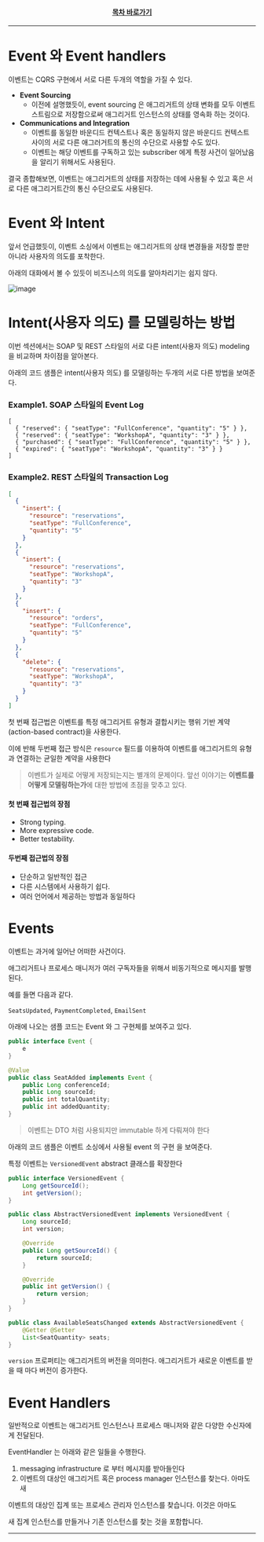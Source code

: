 <div align="center">

#### [목차 바로가기](https://github.com/dhslrl321/cqrs-journey-korean-ver/blob/master/Table%20of%20Contents.mdwn)

</div>

---

# Event 와 Event handlers

이벤트는 CQRS 구현에서 서로 다른 두개의 역할을 가질 수 있다.

- **Event Sourcing**
  - 이전에 설명했듯이, event sourcing 은 애그리거트의 상태 변화를 모두 이벤트 스트림으로 저장함으로써 애그리거트 인스턴스의 상태를 영속화 하는 것이다.
- **Communications and Integration**
  - 이벤트를 동일한 바운디드 컨텍스트나 혹은 동일하지 않은 바운디드 컨텍스트 사이의 서로 다른 애그러거트의 통신의 수단으로 사용할 수도 있다.
  - 이벤트는 해당 이벤트를 구독하고 있는 subscriber 에게 특정 사건이 일어났음을 알리기 위해서도 사용된다.

결국 종합해보면, 이벤트는 애그리거트의 상태를 저장하는 데에 사용될 수 있고 혹은 서로 다른 애그리거트간의 통신 수단으로도 사용된다.

# Event 와 Intent

앞서 언급했듯이, 이벤트 소싱에서 이벤트는 애그리거트의 상태 변경들을 저장할 뿐만 아니라 사용자의 의도를 포착한다.

아래의 대화에서 볼 수 있듯이 비즈니스의 의도를 알아차리기는 쉽지 않다.

![image](https://user-images.githubusercontent.com/48385288/193538311-fa50fe81-59cc-4e29-9414-4bc1df0522b5.png)

# Intent(사용자 의도) 를 모델링하는 방법

이번 섹션에서는 SOAP 및 REST 스타일의 서로 다른 intent(사용자 의도) modeling 을 비교하며 차이점을 알아본다.

아래의 코드 샘플은 intent(사용자 의도) 를 모델링하는 두개의 서로 다른 방법을 보여준다.

### Example1. SOAP 스타일의 Event Log

```soap
[
  { "reserved": { "seatType": "FullConference", "quantity": "5" } },
  { "reserved": { "seatType": "WorkshopA", "quantity": "3" } },
  { "purchased": { "seatType": "FullConference", "quantity": "5" } },
  { "expired": { "seatType": "WorkshopA", "quantity": "3" } }
]
```

### Example2. REST 스타일의 Transaction Log

```json
[
  {
    "insert": {
      "resource": "reservations",
      "seatType": "FullConference",
      "quantity": "5"
    }
  },
  {
    "insert": {
      "resource": "reservations",
      "seatType": "WorkshopA",
      "quantity": "3"
    }
  },
  {
    "insert": {
      "resource": "orders",
      "seatType": "FullConference",
      "quantity": "5"
    }
  },
  {
    "delete": {
      "resource": "reservations",
      "seatType": "WorkshopA",
      "quantity": "3"
    }
  }
]
```

첫 번째 접근법은 이벤트를 특정 애그리거트 유형과 결합시키는 행위 기반 계약 (action-based contract)을 사용한다.

이에 반해 두번째 접근 방식은 `resource` 필드를 이용하여 이벤트를 애그리거트의 유형과 연결하는 균일한 계약을 사용한다

> 이벤트가 실제로 어떻게 저장되는지는 별개의 문제이다. 앞선 이야기는 **이벤트를 어떻게 모델링하는가**에 대한 방법에 초점을 맞추고 있다.

#### 첫 번째 접근법의 장점

- Strong typing.
- More expressive code.
- Better testability.

#### 두번째 접근법의 장점

- 단순하고 일반적인 접근
- 다른 시스템에서 사용하기 쉽다.
- 여러 언어에서 제공하는 방법과 동일하다

# Events

이벤트는 과거에 일어난 어떠한 사건이다.

애그리거트나 프로세스 매니저가 여러 구독자들을 위해서 비동기적으로 메시지를 발행된다.

예를 들면 다음과 같다.

`SeatsUpdated`, `PaymentCompleted`, `EmailSent`

아래에 나오는 샘플 코드는 Event 와 그 구현체를 보여주고 있다.

```java
public interface Event {
    e
}

@Value
public class SeatAdded implements Event {
    public Long conferenceId;
    public Long sourceId;
    public int totalQuantity;
    public int addedQuantity;
}
```

> 이벤트는 DTO 처럼 사용되지만 immutable 하게 다뤄져야 한다

아래의 코드 샘플은 이벤트 소싱에서 사용될 event 의 구현 을 보여준다.

특정 이벤트는 `VersionedEvent` abstract 클래스를 확장한다

```java
public interface VersionedEvent {
    Long getSourceId();
    int getVersion();
}

public class AbstractVersionedEvent implements VersionedEvent {
    Long sourceId;
    int version;

    @Override
    public Long getSourceId() {
        return sourceId;
    }

    @Override
    public int getVersion() {
        return version;
    }
}

public class AvailableSeatsChanged extends AbstractVersionedEvent {
    @Getter @Setter
    List<SeatQuantity> seats;
}
```

`version` 프로퍼티는 애그리거트의 버전을 의미한다. 애그리거트가 새로운 이벤트를 받을 때 마다 버전이 증가한다.

# Event Handlers

일반적으로 이벤트는 애그리거트 인스턴스나 프로세스 매니저와 같은 다양한 수신자에게 전달된다.

EventHandler 는 아래와 같은 일들을 수행한다.

1. messaging infrastructure 로 부터 메시지를 받아들인다
2. 이벤트의 대상인 애그리거트 혹은 process manager 인스턴스를 찾는다. 아마도 새

이벤트의 대상인 집계 또는 프로세스 관리자 인스턴스를 찾습니다. 이것은 아마도

새 집계 인스턴스를 만들거나 기존 인스턴스를 찾는 것을 포함합니다.

---

